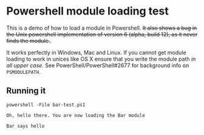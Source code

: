 # Powershell module loading test

This is a demo of how to load a module in Powershell.
<s>It also shows a bug in the Unix powershell implementation of version 6 (alpha, build 12),
as it never finds the module.</s>. 

It works perfectly in Windows, Mac and Linux. If you cannot get module loading to work in 
unices like OS X ensure that you write the module path _in all upper case_.  See
PowerShell/PowerShell#2677 for background info on `PSMODULEPATH`.

## Running it
```
powershell -File bar-test.ps1

Oh, hello there. You are now loading the Bar module  

Bar says hello
```
